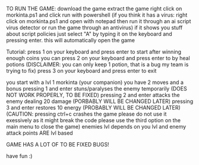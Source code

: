 TO RUN THE GAME:
  download the game
  extract the game
  right click on morkinta.ps1 and click run with powershell (if you think it has a virus: right click on morkinta.ps1 and open with notepad then run it through an ai script virus detector or run the game through an antivirus)
  if it shows you stuff about script policies just select "A" by typing it on the keyboard and pressing enter. this will automatically open the game

Tutorial: 
  press 1 on your keyboard and press enter to start
  after winning enough coins you can press 2 on your keyboard and press enter to by heal potions (DISCLAIMER: you can only keep 1 potion, that is a bug my team is trying to fix)
  press 3 on your keyboard and press enter to exit

  you start with a lvl 1 morkinta (your companion) 
    you have 2 moves and a bonus
    pressing 1 and enter stuns/paralyses the enemy temporarily (DOES NOT WORK PROPERLY, TO BE FIXED)
    pressing 2 and enter attacks the enemy dealing 20 damage (PORBABLY WILL BE CHANGED LATER)
    pressing 3 and enter restores 10 energy (PROBABLY WILL BE CHANGED LATER)
    (CAUTION: pressing ctrl+c crashes the game please do not use it exessively as it might break the code please use the third option on the main menu to close the game)
  enemies lvl depends on you lvl and enemy attack points ARE lvl based
 
GAME HAS A LOT OF TO BE FIXED BUGS!

have fun :)
